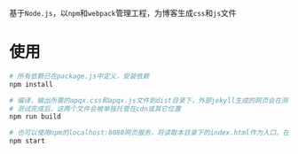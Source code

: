 基于`Node.js`，以`npm`和`webpack`管理工程，为博客生成`css`和`js`文件

# 使用

```sh
# 所有依赖已在package.js中定义，安装依赖
npm install

# 编译，输出所需的apqx.css和apqx.js文件到dist目录下，外部jekyll生成的网页会在测试模式中会读取这两个文件
# 测试完成后，这两个文件会被单独托管在cdn或其它位置
npm run build

# 也可以使用npm的localhost:8080网页服务，将读取本目录下的index.html作为入口，在这个测试服务中，apqx.js和apqx.css是在本目录中的
npm start
```